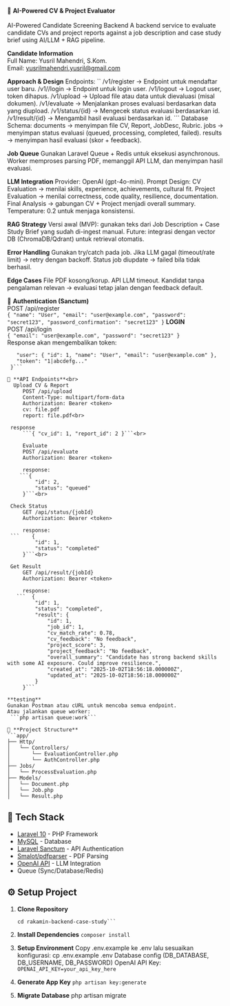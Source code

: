 📘 **AI-Powered CV & Project Evaluator**<br><br>
AI-Powered Candidate Screening Backend
A backend service to evaluate candidate CVs and project reports against a job description and case study brief using AI/LLM + RAG pipeline.

**Candidate Information**<br>
Full Name: Yusril Mahendri, S.Kom.<br>
Email: yusrilmahendri.yusril@gmail.com

**Approach & Design**
    Endpoints:
      ``  /v1/register → Endpoint untuk mendaftar user baru.
        /v1//login → Endpoint untuk login user.
        /v1/logout → Logout user, token dihapus.
        /v1/upload → Upload file atau data untuk dievaluasi (misal dokumen).
        /v1/evaluate → Menjalankan proses evaluasi berdasarkan data yang diupload.
        /v1/status/{id} → Mengecek status evaluasi berdasarkan id.
        /v1/result/{id} → Mengambil hasil evaluasi berdasarkan id. ```
    Database Schema:
        documents → menyimpan file CV, Report, JobDesc, Rubric.
        jobs → menyimpan status evaluasi (queued, processing, completed, failed).
        results → menyimpan hasil evaluasi (skor + feedback).
        
**Job Queue**
    Gunakan Laravel Queue + Redis untuk eksekusi asynchronous.
    Worker memproses parsing PDF, memanggil API LLM, dan menyimpan hasil evaluasi.
    
**LLM Integration**
    Provider: OpenAI (gpt-4o-mini).
    Prompt Design:
        CV Evaluation → menilai skills, experience, achievements, cultural fit.
        Project Evaluation → menilai correctness, code quality, resilience, documentation.
        Final Analysis → gabungan CV + Project menjadi overall summary.
        Temperature: 0.2 untuk menjaga konsistensi.
        
**RAG Strategy**
    Versi awal (MVP): gunakan teks dari Job Description + Case Study Brief yang sudah di-ingest manual.
    Future: integrasi dengan vector DB (ChromaDB/Qdrant) untuk retrieval otomatis.
    
**Error Handling**
    Gunakan try/catch pada job.
    Jika LLM gagal (timeout/rate limit) → retry dengan backoff.
    Status job diupdate → failed bila tidak berhasil.
    
**Edge Cases**
    File PDF kosong/korup.
    API LLM timeout.
    Kandidat tanpa pengalaman relevan → evaluasi tetap jalan dengan feedback default.

🔑 **Authentication (Sanctum)**<br>
    POST /api/register<br>
    ```{
      "name": "User",
      "email": "user@example.com",
      "password": "secret123",
      "password_confirmation": "secret123"
    }```
    **LOGIN**<br>
    POST /api/login<br>
    ```{
      "email": "user@example.com",
      "password": "secret123"
    }```<br>
    Response akan mengembalikan token:
   ``` {
      "user": { "id": 1, "name": "User", "email": "user@example.com" },
      "token": "1|abcdefg..."
    }```
    
📌 **API Endpoints**<br>
     Upload CV & Report
        POST /api/upload
        Content-Type: multipart/form-data
        Authorization: Bearer <token>
        cv: file.pdf
        report: file.pdf<br>
    
    response 
        ```{ "cv_id": 1, "report_id": 2 }```<br>
        
        Evaluate
        POST /api/evaluate
        Authorization: Bearer <token>

        response: 
       ```{
            "id": 2,
            "status": "queued"
        }```<br>

    Check Status
        GET /api/status/{jobId}
        Authorization: Bearer <token>
       
        response:
    ```    {
            "id": 1,
            "status": "completed"
        }```<br>

    Get Result
        GET /api/result/{jobId}
        Authorization: Bearer <token>
        
        response:
      ```  {
            "id": 1,
            "status": "completed",
            "result": {
                "id": 1,
                "job_id": 1,
                "cv_match_rate": 0.78,
                "cv_feedback": "No feedback",
                "project_score": 3,
                "project_feedback": "No feedback",
                "overall_summary": "Candidate has strong backend skills with some AI exposure. Could improve resilience.",
                "created_at": "2025-10-02T18:56:18.000000Z",
                "updated_at": "2025-10-02T18:56:18.000000Z"
            }
        }```

**testing**
Gunakan Postman atau cURL untuk mencoba semua endpoint.
Atau jalankan queue worker:
    ```php artisan queue:work```

 📂 **Project Structure**
 ```app/
 ├── Http/
 │   └── Controllers/
 │       └── EvaluationController.php
 │       └── AuthController.php
 ├── Jobs/
 │   └── ProcessEvaluation.php
 ├── Models/
 │   └── Document.php
 │   └── Job.php
 │   └── Result.php
```

## 🚀 Tech Stack
- [Laravel 10](https://laravel.com/) - PHP Framework
- [MySQL](https://www.mysql.com/) - Database
- [Laravel Sanctum](https://laravel.com/docs/10.x/sanctum) - API Authentication
- [Smalot/pdfparser](https://github.com/smalot/pdfparser) - PDF Parsing
- [OpenAI API](https://platform.openai.com/) - LLM Integration
- Queue (Sync/Database/Redis)

## ⚙️ Setup Project
1. **Clone Repository**
   ```git clone https://github.com/yusrilmahendri/rakamin-backend-case-study.git
   cd rakamin-backend-case-study```

2. **Install Dependencies**
    ```composer install```
    
3. **Setup Environment**
    Copy .env.example ke .env lalu sesuaikan konfigurasi:
       cp .env.example .env
    Database config (DB_DATABASE, DB_USERNAME, DB_PASSWORD)
    OpenAI API Key:
        ```OPENAI_API_KEY=your_api_key_here```
4. **Generate App Key**
    ```php artisan key:generate```
5. **Migrate Database**
    php artisan migrate


